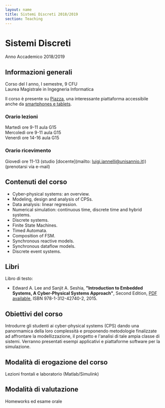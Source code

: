 ```yaml
---
layout: name
title: Sistemi Discreti 2018/2019
section: Teaching
---
```


Sistemi Discreti
====================

Anno Accademico 2018/2019


Informazioni generali
----------------------

Corso del I anno, I semestre, 9 CFU  
Laurea Magistrale in Ingegneria Informatica 

Il corso è presente su [Piazza](http://piazza.com/unisannio.it/fall2018/sd), una interessante piattaforma accessibile anche da [smartphones e tablets](https://piazza.com/product/mobile). 

### **Orario lezioni**  
Martedì ore 9-11 aula G15  
Mercoledì ore 9-11 aula G15   
Venerdì ore 14-16 aula G15  

### **Orario ricevimento**  
Giovedì ore 11-13 (studio [docente](mailto: luigi.iannelli@unisannio.it)) (prenotarsi via e-mail) 

<!-- [Quaderno del corso](http://www.ing.unisannio.it/iannelli/_newsite/teaching/2014-CA/CA-2014-cpn) -->

Contenuti del corso
--------------

- Cyber-physical systems: an overview. 
- Modeling, design and analysis of CPSs. 
- Data analysis: linear regression. 
- Numerical simulation: continuous time, discrete time and hybrid systems.
- Discrete systems.
- Finite State Machines.
- Timed Automata.
- Composition of FSM.
- Synchronous reactive models.
- Synchronous dataflow models.
- Discrete event systems.

Libri
------

Libro di testo:  
- Edward A. Lee and Sanjit A. Seshia, **"Introduction to Embedded Systems, A Cyber-Physical Systems Approach"**, Second Edition, [PDF available](http://LeeSeshia.org), ISBN 978-1-312-42740-2, 2015.


Obiettivi del corso
----------------

Introdurre gli studenti ai cyber-physical systems (CPS) dando una panormamica della loro complessità e proponendo metodologie finalizzate ad affrontare la modellizzazione, il progetto e l'analisi di tale ampia classe di sistemi. Verranno presentati esempi applicativi e piattaforme software per la simulazione.

Modalità di erogazione del corso
-----------------

Lezioni frontali e laboratorio (Matlab/Simulink)

Modalità di valutazione
-------------------

Homeworks ed esame orale
